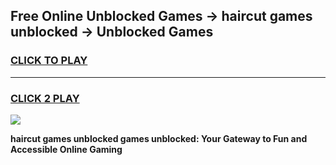 
## Free Online Unblocked Games → haircut games unblocked → Unblocked Games
<h3>
<a href="https://premium.freeplayer.one?title=haircut_games_unblocked&ref=21F">CLICK TO PLAY</a></h3>
<hr>

<h3>
<a href="https://premium.freeplayer.one?title=haircut_games_unblocked&ref=21F">CLICK 2 PLAY</a>
  
</h3>

<a href="https://premium.freeplayer.one?title=haircut_games_unblocked&ref=21F/"><img src="https://clearcache.store/games.png"></a>


**haircut games unblocked games unblocked: Your Gateway to Fun and Accessible Online Gaming**
